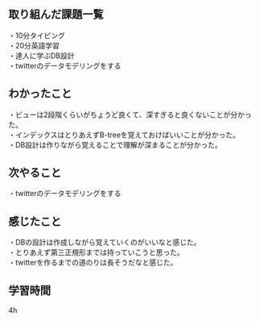 ## 取り組んだ課題一覧
・10分タイピング
<br>・20分英語学習
<br>・達人に学ぶDB設計
<br>・twitterのデータモデリングをする
## わかったこと
・ビューは2段階くらいがちょうど良くて、深すぎると良くないことが分かった。
<br>・インデックスはとりあえずB-treeを覚えておけばいいことが分かった。
<br>・DB設計は作りながら覚えることで理解が深まることが分かった。
## 次やること
・twitterのデータモデリングをする

## 感じたこと
・DBの設計は作成しながら覚えていくのがいいなと感じた。
<br>・とりあえず第三正規形までは持っていこうと思った。
<br>・twitterを作るまでの道のりは長そうだなと感じた。
## 学習時間
4h
